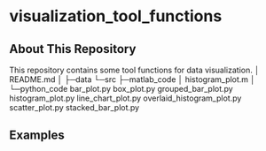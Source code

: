 # visualization_tool_functions
 
## About This Repository
This repository contains some tool functions for data visualization.
│  README.md
│
├─data
└─src
    ├─matlab_code
    │      histogram_plot.m
    │
    └─python_code
            bar_plot.py
            box_plot.py
            grouped_bar_plot.py
            histogram_plot.py
            line_chart_plot.py
            overlaid_histogram_plot.py
            scatter_plot.py
            stacked_bar_plot.py

## Examples
### 